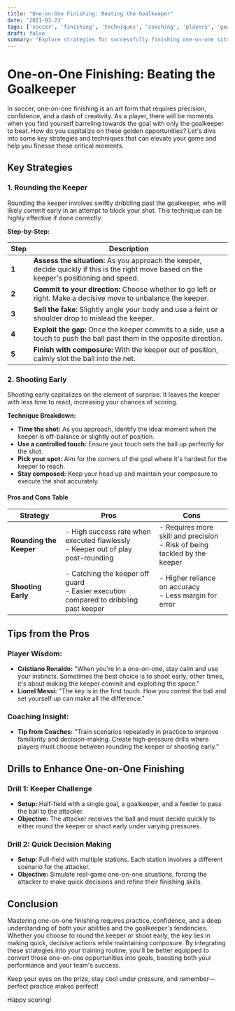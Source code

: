 ```yaml
---
title: "One-on-One Finishing: Beating the Goalkeeper"
date: '2021-03-23'
tags: ['soccer', 'finishing', 'techniques', 'coaching', 'players', 'goalkeeper', 'one-on-one', 'strategy', 'training']
draft: false
summary: "Explore strategies for successfully finishing one-on-one situations in soccer, including rounding the keeper and shooting early, blending player knowledge with coaching wisdom."
---
```


# One-on-One Finishing: Beating the Goalkeeper

In soccer, one-on-one finishing is an art form that requires precision, confidence, and a dash of creativity. As a player, there will be moments when you find yourself barreling towards the goal with only the goalkeeper to beat. How do you capitalize on these golden opportunities? Let's dive into some key strategies and techniques that can elevate your game and help you finesse those critical moments.

## Key Strategies

### 1. **Rounding the Keeper**

Rounding the keeper involves swiftly dribbling past the goalkeeper, who will likely commit early in an attempt to block your shot. This technique can be highly effective if done correctly.

**Step-by-Step:**

| Step | Description |
|------|-------------|
| **1** | **Assess the situation:** As you approach the keeper, decide quickly if this is the right move based on the keeper's positioning and speed. |
| **2** | **Commit to your direction:** Choose whether to go left or right. Make a decisive move to unbalance the keeper. |
| **3** | **Sell the fake:** Slightly angle your body and use a feint or shoulder drop to mislead the keeper. |
| **4** | **Exploit the gap:** Once the keeper commits to a side, use a touch to push the ball past them in the opposite direction. |
| **5** | **Finish with composure:** With the keeper out of position, calmly slot the ball into the net. |

### 2. **Shooting Early**

Shooting early capitalizes on the element of surprise. It leaves the keeper with less time to react, increasing your chances of scoring.

**Technique Breakdown:**

- **Time the shot:** As you approach, identify the ideal moment when the keeper is off-balance or slightly out of position.
- **Use a controlled touch:** Ensure your touch sets the ball up perfectly for the shot.
- **Pick your spot:** Aim for the corners of the goal where it's hardest for the keeper to reach.
- **Stay composed:** Keep your head up and maintain your composure to execute the shot accurately.

#### Pros and Cons Table

| Strategy            | Pros                                                                                      | Cons                                                                |
|---------------------|-------------------------------------------------------------------------------------------|---------------------------------------------------------------------|
| **Rounding the Keeper** | - High success rate when executed flawlessly <br/> - Keeper out of play post-rounding           | - Requires more skill and precision <br/> - Risk of being tackled by the keeper |
| **Shooting Early**      | - Catching the keeper off guard <br/> - Easier execution compared to dribbling past keeper | - Higher reliance on accuracy <br/> - Less margin for error                           |

## Tips from the Pros

### **Player Wisdom:**
- **Cristiano Ronaldo:** "When you're in a one-on-one, stay calm and use your instincts. Sometimes the best choice is to shoot early; other times, it's about making the keeper commit and exploiting the space."
- **Lionel Messi:** "The key is in the first touch. How you control the ball and set yourself up can make all the difference."

### **Coaching Insight:**
- **Tip from Coaches:** "Train scenarios repeatedly in practice to improve familiarity and decision-making. Create high-pressure drills where players must choose between rounding the keeper or shooting early."

## Drills to Enhance One-on-One Finishing

### Drill 1: **Keeper Challenge**
- **Setup:** Half-field with a single goal, a goalkeeper, and a feeder to pass the ball to the attacker.
- **Objective:** The attacker receives the ball and must decide quickly to either round the keeper or shoot early under varying pressures.

### Drill 2: **Quick Decision Making**
- **Setup:** Full-field with multiple stations. Each station involves a different scenario for the attacker.
- **Objective:** Simulate real-game one-on-one situations, forcing the attacker to make quick decisions and refine their finishing skills.

## Conclusion

Mastering one-on-one finishing requires practice, confidence, and a deep understanding of both your abilities and the goalkeeper's tendencies. Whether you choose to round the keeper or shoot early, the key lies in making quick, decisive actions while maintaining composure. By integrating these strategies into your training routine, you'll be better equipped to convert those one-on-one opportunities into goals, boosting both your performance and your team's success.

Keep your eyes on the prize, stay cool under pressure, and remember—perfect practice makes perfect!

Happy scoring!
